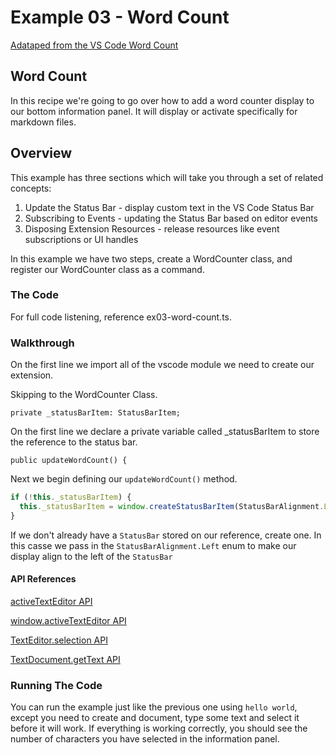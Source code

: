 # Example 03 - Word Count

[Adataped from the VS Code Word Count](https://code.visualstudio.com/docs/extensions/example-word-count)

## Word Count

In this recipe we're going to go over how to add a word counter display to our
bottom information panel. It will display or activate specifically for markdown
files.

## Overview

This example has three sections which will take you through a set of related concepts:

1. Update the Status Bar - display custom text in the VS Code Status Bar
2. Subscribing to Events - updating the Status Bar based on editor events
3. Disposing Extension Resources - release resources like event subscriptions or UI handles

In this example we have two steps, create a WordCounter class, and register our
WordCounter class as a command. 

### The Code

For full code listening, reference ex03-word-count.ts.

### Walkthrough

On the first line we import all of the vscode module we need to create our
extension.

Skipping to the WordCounter Class.

`private _statusBarItem: StatusBarItem;`

On the first line we declare a private variable called _statusBarItem to store
the reference to the status bar.

`public updateWordCount() {`

Next we begin defining our `updateWordCount()` method.

```typescript
if (!this._statusBarItem) {
  this._statusBarItem = window.createStatusBarItem(StatusBarAlignment.Left);
}
```

If we don't already have a `StatusBar` stored on our reference, create one. In
this casse we pass in the `StatusBarAlignment.Left` enum to make our display
align to the left of the `StatusBar`

#### API References

[activeTextEditor API](https://code.visualstudio.com/docs/extensionAPI/vscode-api#window.activeTextEditor)

[window.activeTextEditor API](https://code.visualstudio.com/docs/extensionAPI/vscode-api#window.activeTextEditor)

[TextEditor.selection API](https://code.visualstudio.com/docs/extensionAPI/vscode-api#TextEditor.selection)

[TextDocument.getText API](https://code.visualstudio.com/docs/extensionAPI/vscode-api#TextDocument.getText)

### Running The Code

You can run the example just like the previous one using `hello world`, except
you need to create and document, type some text and select it before it will
work. If everything is working correctly, you should see the number of
characters you have selected in the information panel.
